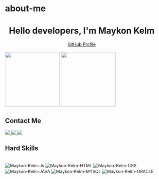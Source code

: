 # about-me

<div>
  <h1 align="center"> Hello developers, I'm Maykon Kelm </h1>
</div>

<div align="center">
  <a href="https://github.com/Maykon-kELM">GitHub Profile</a>
</div>

<br>

<img height="180em" src="https://github-readme-stats.vercel.app/api?username=Maykon-Kelm&show_icons=true&theme=blue-green&include_all_commits=true&count_private=true"/>
<img height="180em" src="https://github-readme-stats.vercel.app/api/top-langs/?username=Maykon-Kelm&layout=compact&langs_count=16&theme=blue-green"/>

## Contact Me

<div>
  <a href="https://www.instagram.com/Maykon.Kelm07/" target="_blank">
    <img src="https://img.shields.io/badge/-Instagram-%23E4405F?style=for-the-badge&logo=instagram&logoColor=white" target="_blank">
  </a>
  <a href="https://www.linkedin.com/in/maykon-kelm-92880a227/" target="_blank">
    <img src="https://img.shields.io/badge/-LinkedIn-%230077B5?style=for-the-badge&logo=linkedin&logoColor=white" target="_blank">
  </a> 
  <a href="https://wa.me/qr/3BKDPDY4KYCEH1" target="_blank">
    <img src="https://img.shields.io/badge/WhatsApp-25D366?style=for-the-badge&logo=whatsapp&logoColor=white" target="_blank">
  </a>
</div>

## Hard Skills

<div style="display: inline_block"><br>
  <img align="center" alt="Maykon-Kelm-Js" src="https://img.shields.io/badge/JavaScript-F7DF1E?style=for-the-badge&logo=javascript&logoColor=black">
  <img align="center" alt="Maykon-Kelm-HTML" src="https://img.shields.io/badge/HTML5-E34F26?style=for-the-badge&logo=html5&logoColor=white">
  <img align="center" alt="Maykon-Kelm-CSS" src="https://img.shields.io/badge/CSS3-1572B6?style=for-the-badge&logo=css3&logoColor=white">
  <img align="center" alt="Maykon-Kelm-JAVA" src="https://img.shields.io/badge/Java-ED8B00?style=for-the-badge&logo=openjdk&logoColor=white">
  <img align="center" alt="Maykon-Kelm-MYSQL" src="https://img.shields.io/badge/MySQL-00000F?style=for-the-badge&logo=mysql&logoColor=white">
  <img align="center" alt="Maykon-Kelm-ORACLE" src="https://img.shields.io/badge/Oracle-F80000?style=for-the-badge&logo=oracle&logoColor=black">
</div>
